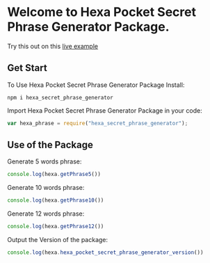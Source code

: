 # Welcome to Hexa Pocket Secret Phrase Generator Package.

Try this out on this [live example](https://www.google.com)

## Get Start

To Use Hexa Pocket Secret Phrase Generator Package Install:

```shell
npm i hexa_secret_phrase_generator
```

Import Hexa Pocket Secret Phrase Generator Package in your code:

```ts
var hexa_phrase = require("hexa_secret_phrase_generator");
```

## Use of the Package

Generate 5 words phrase:

```ts
console.log(hexa.getPhrase5())
```

Generate 10 words phrase:

```ts
console.log(hexa.getPhrase10())
```

Generate 12 words phrase:

```ts
console.log(hexa.getPhrase12())
```

Output the Version of the package:

```ts
console.log(hexa.hexa_pocket_secret_phrase_generator_version())
```
